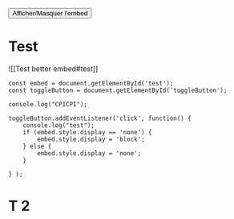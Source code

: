 <button id="toggleButton" onClick="toggleEmbed()">Afficher/Masquer l'embed</button> 

# Test
![[Test better embed#test]]

```dataviewjs
const embed = document.getElementById('test'); 
const toggleButton = document.getElementById('toggleButton');

console.log("CPICPI");

toggleButton.addEventListener('click', function() {
	console.log("test");
	if (embed.style.display == 'none') { 
		embed.style.display = 'block'; 
	} else { 
		embed.style.display = 'none'; 
	} 

} );

```
# T 2
